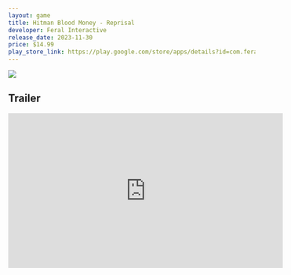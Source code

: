 ```yaml
---
layout: game
title: Hitman Blood Money - Reprisal
developer: Feral Interactive
release_date: 2023-11-30
price: $14.99
play_store_link: https://play.google.com/store/apps/details?id=com.feralinteractive.hitmanbloodmoney_android
---
```


<!-- Write your game description here. -->

<!-- Add your image embeds here. Remember to place images in assets/images/ -->
<img src="{{ 'assets/images/hitman_blood_money_reprisal_gameplay.jpg' | relative_url }}" />
<!-- IMPORTANT: Please manually place the image file 'hitman_blood_money_reprisal_gameplay.jpg' into the 'assets/images/' directory. -->

<!-- Optional: Add a rating section -->
<!-- ## My Rating
<!-- **Overall:** ⭐⭐⭐⭐☆ -->

<!-- Optional: Add a trailer section -->
## Trailer
<iframe width="560" height="315" src="https://www.youtube.com/embed/iafdr_oNPCA?si=OZMgoUR_J4swSjre" title="YouTube video player" frameborder="0" allow="accelerometer; autoplay; clipboard-write; encrypted-media; gyroscope; picture-in-picture; web-share" referrerpolicy="strict-origin-when-cross-origin" allowfullscreen></iframe>